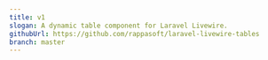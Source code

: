 ```yaml
---
title: v1
slogan: A dynamic table component for Laravel Livewire.
githubUrl: https://github.com/rappasoft/laravel-livewire-tables
branch: master
---
```

